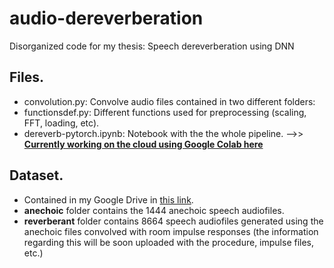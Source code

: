 # audio-dereverberation
 Disorganized code for my thesis: Speech dereverberation using DNN

## Files.
* convolution.py: Convolve audio files contained in two different folders: 
* functionsdef.py: Different functions used for preprocessing (scaling, FFT, loading, etc).
* dereverb-pytorch.ipynb: Notebook with the the whole pipeline. -->> [**Currently working on the cloud using Google Colab here**](https://colab.research.google.com/drive/1afmXN6R30-qaFyLhnynvBQqq3AuEp4pY)

## Dataset.
* Contained in my Google Drive in [this link](https://drive.google.com/open?id=1O-4CH0T2pt4DrAG_6dRZQJCuwJiAdB7p).
* __anechoic__ folder contains the 1444 anechoic speech audiofiles.
* __reverberant__ folder contains 8664 speech audiofiles generated using the anechoic files convolved with room impulse responses (the information regarding this will be soon uploaded with the procedure, impulse files, etc.)
